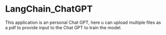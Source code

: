 # LangChain_ChatGPT
This application is an personal Chat GPT, here u can upload multiple files as a pdf to provide input to the Chat GPT to train the model.
